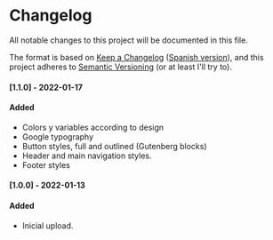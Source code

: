# Changelog
All notable changes to this project will be documented in this file.

The format is based on [Keep a Changelog](https://keepachangelog.com/en/1.0.0/) ([Spanish version](https://keepachangelog.com/es-ES/1.0.0/)),
and this project adheres to [Semantic Versioning](https://semver.org/spec/v2.0.0.html) (or at least I'll try to).


#### [1.1.0] - 2022-01-17
#### Added
- Colors y variables according to design
- Google typography
- Button styles, full and outlined (Gutenberg blocks)
- Header and main navigation styles. 
- Footer styles

#### [1.0.0] - 2022-01-13
#### Added
- Inicial upload.